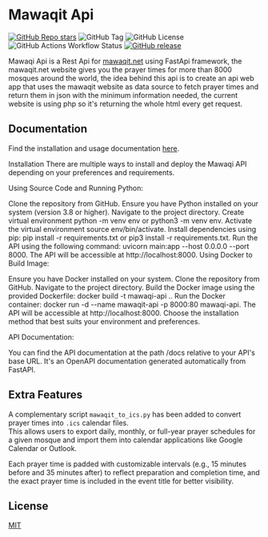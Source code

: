 # Mawaqit Api

[![GitHub Repo stars](https://img.shields.io/github/stars/mrsofiane/mawaqit-api?style=flat)](https://github.com/mrsofiane/mawaqit-api/stargazers)
![GitHub Tag](https://img.shields.io/github/v/tag/mrsofiane/mawaqit-api)
![GitHub License](https://img.shields.io/github/license/mrsofiane/mawaqit-api)
![GitHub Actions Workflow Status](https://img.shields.io/github/actions/workflow/status/mrsofiane/mawaqit-api/python-app.yml)
[![GitHub release](https://img.shields.io/github/release/mrsofiane/mawaqit-api.svg)](https://github.com/mrsofiane/mawaqit-api/releases)

Mawaqi Api is a Rest Api for [mawaqit.net](https://mawaqit.net) using FastApi framework,
the mawaqit.net website gives you the prayer times for more than 8000 mosques around the world,
the idea behind this api is to create an api web app that uses the mawaqit website as data source
to fetch prayer times and return them in json with the minimum information needed,
the current website is using php so it's returning the whole html every get request.

## Documentation

Find the installation and usage documentation [here](https://mrsofiane.me/mawaqit-api).

Installation
There are multiple ways to install and deploy the Mawaqi API depending on your preferences and requirements.

Using Source Code and Running Python:

Clone the repository from GitHub.
Ensure you have Python installed on your system (version 3.8 or higher).
Navigate to the project directory.
Create virtual environment python -m  venv env or python3 -m  venv env.
Activate the virtual environment source env/bin/activate.
Install dependencies using pip: pip install -r requirements.txt or pip3 install -r requirements.txt.
Run the API using the following command: uvicorn main:app --host 0.0.0.0 --port 8000.
The API will be accessible at http://localhost:8000.
Using Docker to Build Image:

Ensure you have Docker installed on your system.
Clone the repository from GitHub.
Navigate to the project directory.
Build the Docker image using the provided Dockerfile: docker build -t mawaqi-api ..
Run the Docker container: docker run -d --name mawaqit-api -p 8000:80 mawaqi-api.
The API will be accessible at http://localhost:8000.
Choose the installation method that best suits your environment and preferences.

API Documentation:

You can find the API documentation at the path /docs relative to your API's base URL. It's an OpenAPI documentation generated automatically from FastAPI.

## Extra Features

A complementary script `mawaqit_to_ics.py` has been added to convert prayer times into `.ics` calendar files.  
This allows users to export daily, monthly, or full-year prayer schedules for a given mosque and import them into calendar applications like Google Calendar or Outlook.

Each prayer time is padded with customizable intervals (e.g., 15 minutes before and 35 minutes after) to reflect preparation and completion time, and the exact prayer time is included in the event title for better visibility.

## License

[MIT](https://github.com/mrsofiane/mawaqit-api/blob/main/LICENSE.md)
